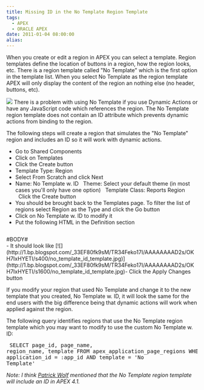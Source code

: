 ```yaml
---
title: Missing ID in the No Template Region Template
tags:
  - APEX
  - ORACLE APEX
date: 2011-01-04 08:00:00
alias:
---
```


When you create or edit a region in APEX you can select a template. Region templates define the location of buttons in a region, how the region looks, etc. There is a  region template called "No Template" which is the first option in the template list. When you select No Template as the region template APEX will only display the content of the region an nothing else (no header, buttons, etc). 

[![](http://3.bp.blogspot.com/_33EF80fk9sM/TR3z1SvC0sI/AAAAAAAAD2k/DRv93FxN2UA/s400/no_template.jpg)](http://3.bp.blogspot.com/_33EF80fk9sM/TR3z1SvC0sI/AAAAAAAAD2k/DRv93FxN2UA/s1600/no_template.jpg)
There is a problem with using No Template if you use Dynamic Actions or have any JavaScript code which references the region. The No Template region template does not contain an ID attribute which prevents dynamic actions from binding to the region.

The following steps will create a region that simulates the "No Template" region and includes an ID so it will work with dynamic actions.

- Go to Shared Components
- Click on Templates
- Click the Create button
- Template Type: Region
- Select From Scratch and click Next
- Name: No Template w. ID
&nbsp;&nbsp;Theme: Select your default theme (in most cases you'll only have one option)
&nbsp;&nbsp;Template Class: Reports Region
&nbsp;&nbsp;Click the Create button
- You should be brought back to the Templates page. To filter the list of regions select Region as the Type and click the Go button
- Click on No Template w. ID to modify it
- Put the following HTML in the Definition section<pre class="brush: html;">
<div id="#REGION_STATIC_ID#" #REGION_ATTRIBUTES#>
  #BODY#
</div></pre> - It should look like
[![](http://1.bp.blogspot.com/_33EF80fk9sM/TR34Feko17I/AAAAAAAAD2s/OKH7IxHYETI/s400/no_template_id_template.jpg)](http://1.bp.blogspot.com/_33EF80fk9sM/TR34Feko17I/AAAAAAAAD2s/OKH7IxHYETI/s1600/no_template_id_template.jpg)- Click the Apply Changes button

If you modify your region that used No Template and change it to the new template that you created, No Template w. ID, it will look the same for the end users with the big difference being that dynamic actions will work when applied against the region.

The following query identifies regions that use the No Template region template which you may want to modify to use the custom No Template w. ID: <pre class="brush: sql;">
SELECT page_id, page_name, region_name, template
  FROM apex_application_page_regions
 WHERE application_id = :app_id
   AND template = 'No Template'</pre><span style="font-style:italic;">Note: I think [Patrick Wolf](http://www.inside-oracle-apex.com/) mentioned that the No Template region template will include an ID in APEX 4.1.</span>